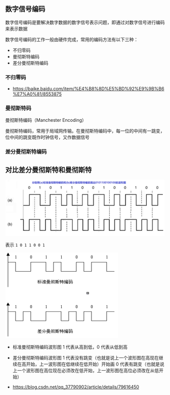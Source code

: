 ## 数字信号编码

数字信号编码是要解决数字数据的数字信号表示问题，即通过对数字信号进行编码来表示数据

数字信号编码的工作一般由硬件完成，常用的编码方法有以下三种：

- 不归零码
- 曼彻斯特编码
- 差分曼彻斯特编码

### 不归零码

- <https://baike.baidu.com/item/%E4%B8%8D%E5%BD%92%E9%9B%B6%E7%A0%81/8553875>

### 曼彻斯特码

曼彻斯特编码（Manchester Encoding）

曼彻斯特编码，常用于局域网传输。在曼彻斯特编码中，每一位的中间有一跳变，位中间的跳变既作时钟信号，又作数据信号

### 差分曼彻斯特编码

## 对比差分曼彻斯特和曼彻斯特

![img](.assets/曼切斯特编码和差分曼切斯特编码/20180319201125175.png)

表示 `1 0 1 1 0 0 1`

![img](.assets/曼切斯特编码和差分曼切斯特编码/2018031920214922.png)

- 标准曼彻斯特编码波形图 1 代表从高到低，0 代表从低到高

- 差分曼彻斯特编码波形图 1 代表没有跳变（也就是说上一个波形图在高现在继续在高开始，上一波形图在低继续在低开始）开始画 0 代表有跳变（也就是说上一个波形图在高位现在必须改在低开始，上一波形图在高位必须改在从低开始）



- <https://blog.csdn.net/qq_37790902/article/details/79616450>